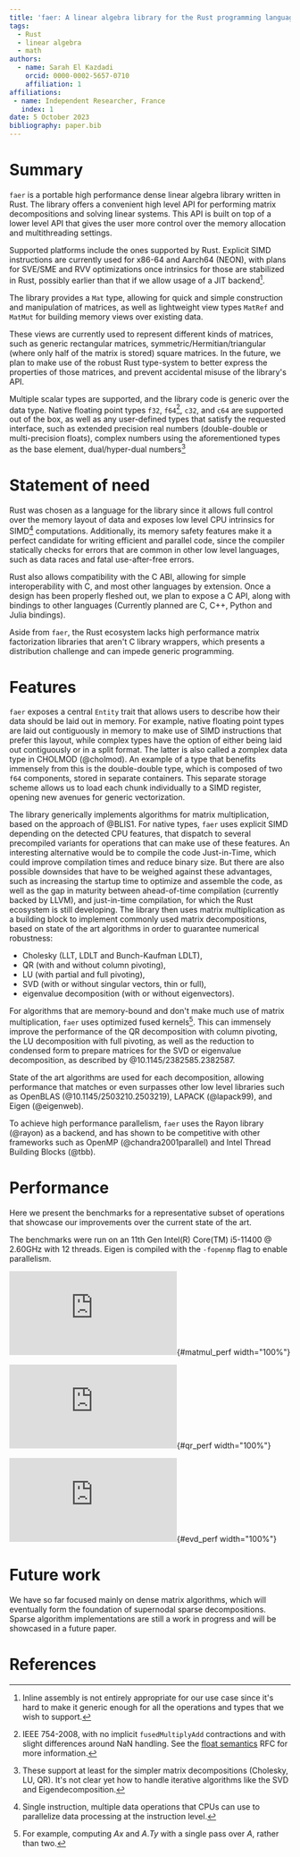 ```yaml
---
title: 'faer: A linear algebra library for the Rust programming language'
tags:
  - Rust
  - linear algebra
  - math
authors:
  - name: Sarah El Kazdadi
    orcid: 0000-0002-5657-0710
    affiliation: 1
affiliations:
 - name: Independent Researcher, France
   index: 1
date: 5 October 2023
bibliography: paper.bib
---
```


# Summary

`faer` is a portable high performance dense linear algebra library written in Rust.
The library offers a convenient high level API for performing matrix
decompositions and solving linear systems. This API is built on top of
a lower level API that gives the user more control over the memory allocation
and multithreading settings.

Supported platforms include the ones supported by Rust.
Explicit SIMD instructions are currently used for x86-64 and Aarch64 (NEON),
with plans for SVE/SME and RVV optimizations once intrinsics for those are stabilized in Rust,
possibly earlier than that if we allow usage of a JIT backend[^1].

The library provides a `Mat` type, allowing for quick and simple construction
and manipulation of matrices, as well as lightweight view types `MatRef` and
`MatMut` for building memory views over existing data.

These views are currently used to represent different kinds of matrices,
such as generic rectangular matrices, symmetric/Hermitian/triangular 
(where only half of the matrix is stored) square matrices.
In the future, we plan to make use of the robust Rust type-system to better
express the properties of those matrices, and prevent accidental misuse of the library's API. 

Multiple scalar types are supported, and the library code is generic over the
data type. Native floating point types `f32`, `f64`[^2], `c32`, and `c64` are
supported out of the box, as well as any user-defined types that satisfy the
requested interface, such as extended precision real numbers (double-double or multi-precision floats),
complex numbers using the aforementioned types as the base element, dual/hyper-dual numbers[^3]


[^1]: Inline assembly is not entirely appropriate for our use case since it's hard to make it generic enough for all the operations and types that we wish to support.
[^2]: IEEE 754-2008, with no implicit `fusedMultiplyAdd` contractions and with slight differences around NaN handling. See the [float semantics](https://github.com/rust-lang/rfcs/pull/3514) RFC for more information.
[^3]: These support at least for the simpler matrix decompositions (Cholesky, LU, QR). It's not clear yet how to handle iterative algorithms like the SVD and Eigendecomposition.

# Statement of need

Rust was chosen as a language for the library since it allows full control
over the memory layout of data and exposes low level CPU intrinsics for
SIMD[^4] computations. Additionally, its memory safety features make it a
perfect candidate for writing efficient and parallel code, since the compiler
statically checks for errors that are common in other low level languages,
such as data races and fatal use-after-free errors.

Rust also allows compatibility with the C ABI, allowing for simple interoperability
with C, and most other languages by extension. Once a design has been properly fleshed out,
we plan to expose a C API, along with bindings to other languages (Currently planned are C, C++, Python and Julia bindings).

Aside from `faer`, the Rust ecosystem lacks high performance matrix factorization
libraries that aren't C library wrappers, which presents a distribution
challenge and can impede generic programming.

[^4]: Single instruction, multiple data operations that CPUs can use to parallelize data processing at the instruction level.

# Features

`faer` exposes a central `Entity` trait that allows users to describe how their
data should be laid out in memory. For example, native floating point types are
laid out contiguously in memory to make use of SIMD instructions that prefer this layout,
while complex types have the option of either being laid out contiguously or in a split format.
The latter is also called a zomplex data type in CHOLMOD (@cholmod).
An example of a type that benefits immensely from this is the double-double type, which is
composed of two `f64` components, stored in separate containers. This separate
storage scheme allows us to load each chunk individually to a SIMD register,
opening new avenues for generic vectorization.

The library generically implements algorithms for matrix multiplication, based
on the approach of @BLIS1. For native types, `faer` uses explicit SIMD
depending on the detected CPU features, that dispatch to several precompiled
variants for operations that can make use of these features.
An interesting alternative would be to compile the code Just-in-Time, which could improve compilation times and reduce binary size.
But there are also possible downsides that have to be weighed against these advantages,
such as increasing the startup time to optimize and assemble the code,
as well as the gap in maturity between ahead-of-time compilation (currently backed by LLVM),
and just-in-time compilation, for which the Rust ecosystem is still developing.
The library then uses matrix multiplication as a building block to implement commonly used matrix
decompositions, based on state of the art algorithms in order to guarantee
numerical robustness:  
- Cholesky (LLT, LDLT and Bunch-Kaufman LDLT),  
- QR (with and without column pivoting),  
- LU (with partial and full pivoting),  
- SVD (with or without singular vectors, thin or full),  
- eigenvalue decomposition (with or without eigenvectors).

For algorithms that are memory-bound and don't make much use of matrix multiplication,
`faer` uses optimized fused kernels[^5]. This can immensely improve the performance of the
QR decomposition with column pivoting, the LU decomposition with full pivoting,
as well as the reduction to condensed form to prepare matrices for the SVD or
eigenvalue decomposition, as described by @10.1145/2382585.2382587.

State of the art algorithms are used for each decomposition, allowing performance
that matches or even surpasses other low level libraries such as OpenBLAS
(@10.1145/2503210.2503219), LAPACK (@lapack99), and Eigen (@eigenweb).

To achieve high performance parallelism, `faer` uses the Rayon library (@rayon) as a
backend, and has shown to be competitive with other frameworks such as OpenMP (@chandra2001parallel)
and Intel Thread Building Blocks (@tbb).

[^5]: For example, computing $A x$ and $A.T y$ with a single pass over $A$, rather than two.

# Performance

Here we present the benchmarks for a representative subset of operations that
showcase our improvements over the current state of the art.

The benchmarks were run on an 11th Gen Intel(R) Core(TM) i5-11400 @ 2.60GHz with 12 threads.
Eigen is compiled with the `-fopenmp` flag to enable parallelism.

![$n^3$ over run time of matrix multiplication. Higher is better](https://github.com/sarah-ek/faer-rs/files/13344473/matmul.pdf){#matmul_perf width="100%"}

![$n^3$ over run time of QR decomposition. Higher is better](https://github.com/sarah-ek/faer-rs/files/13344474/qr.pdf){#qr_perf width="100%"}

![$n^3$ over run time of eigenvalue decomposition. Higher is better](https://github.com/sarah-ek/faer-rs/files/13344472/evd.pdf){#evd_perf width="100%"}

# Future work
We have so far focused mainly on dense matrix algorithms, which will eventually form
the foundation of supernodal sparse decompositions.
Sparse algorithm implementations are still a work in progress and will be
showcased in a future paper.

# References

